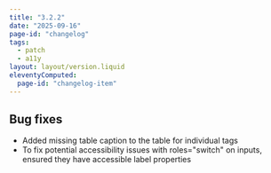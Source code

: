 ```yaml
---
title: "3.2.2"
date: "2025-09-16"
page-id: "changelog"
tags: 
  - patch
  - a11y
layout: layout/version.liquid
eleventyComputed:
  page-id: "changelog-item"
---
```

## Bug fixes
- Added missing table caption to the table for individual tags
- To fix potential accessibility issues with roles="switch" on inputs, ensured they have accessible label properties